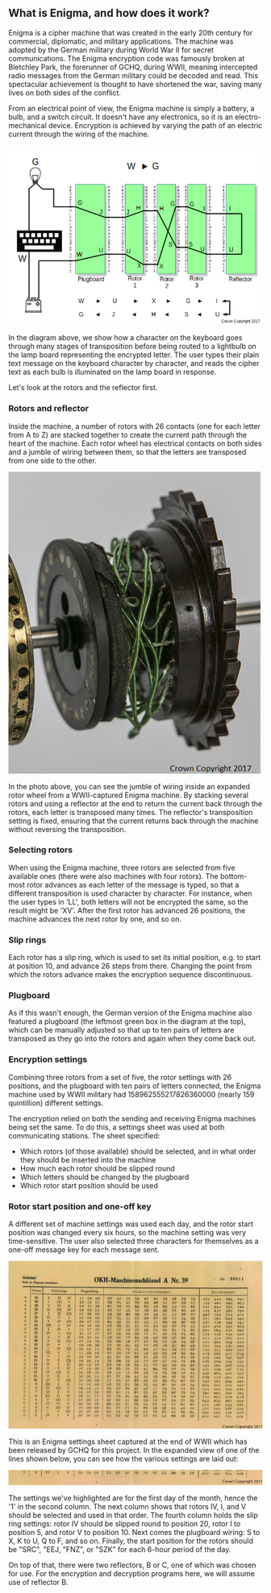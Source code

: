 ## What is Enigma, and how does it work?

Enigma is a cipher machine that was created in the early 20th century for commercial, diplomatic, and military applications. The machine was adopted by the German military during World War II for secret communications. The Enigma encryption code was famously broken at Bletchley Park, the forerunner of GCHQ, during WWII, meaning intercepted radio messages from the German military could be decoded and read. This spectacular achievement is thought to have shortened the war, saving many lives on both sides of the conflict.

From an electrical point of view, the Enigma machine is simply a battery, a bulb, and a switch circuit. It doesn't have any electronics, so it is an electro-mechanical device. Encryption is achieved by varying the path of an electric current through the wiring of the machine.

![Encoding a W as G on Enigma](images/Enigma-wiring.gif)

In the diagram above, we show how a character on the keyboard goes through many stages of transposition before being routed to a lightbulb on the lamp board representing the encrypted letter. The user types their plain text message on the keyboard character by character, and reads the cipher text as each bulb is illuminated on the lamp board in response.

Let's look at the rotors and the reflector first.

### Rotors and reflector

Inside the machine, a number of rotors with 26 contacts (one for each letter from A to Z) are stacked together to create the current path through the heart of the machine. Each rotor wheel has electrical contacts on both sides and a jumble of wiring between them, so that the letters are transposed from one side to the other.

![Close-up view of rotor from a WWII captured Enigma machine](images/7X5A0921-closeup.png)

In the photo above, you can see the jumble of wiring inside an expanded rotor wheel from a WWII-captured Enigma machine. By stacking several rotors and using a reflector at the end to return the current back through the rotors, each letter is transposed many times. The reflector's transposition setting is fixed, ensuring that the current returns back through the machine without reversing the transposition.

### Selecting rotors

When using the Enigma machine, three rotors are selected from five available ones (there were also machines with four rotors). The bottom-most rotor advances as each letter of the message is typed, so that a different transposition is used character by character. For instance, when the user types in 'LL', both letters will not be encrypted the same, so the result might be 'XV'. After the first rotor has advanced 26 positions, the machine advances the next rotor by one, and so on.

### Slip rings

Each rotor has a slip ring, which is used to set its initial position, e.g. to start at position 10, and advance 26 steps from there. Changing the point from which the rotors advance makes the encryption sequence discontinuous.

### Plugboard

As if this wasn't enough, the German version of the Enigma machine also featured a plugboard (the leftmost green box in the diagram at the top), which can be manually adjusted so that up to ten pairs of letters are transposed as they go into the rotors and again when they come back out.

### Encryption settings

Combining three rotors from a set of five, the rotor settings with 26 positions, and the plugboard with ten pairs of letters connected, the Enigma machine used by WWII military had 158962555217826360000 (nearly 159 quintillion) different settings.

The encryption relied on both the sending and receiving Enigma machines being set the same. To do this, a settings sheet was used at both communicating stations. The sheet specified:
- Which rotors (of those available) should be selected, and in what order they should be inserted into the machine
- How much each rotor should be slipped round
- Which letters should be changed by the plugboard
- Which rotor start position should be used

### Rotor start position and one-off key

A different set of machine settings was used each day, and the rotor start position was changed every six hours, so the machine setting was very time-sensitive. The user also selected three characters for themselves as a one-off message key for each message sent.

![A captured Enigma settings sheet held by GCHQ](images/Enigma-settings-sheet.jpg)

This is an Enigma settings sheet captured at the end of WWII which has been released by GCHQ for this project. In the expanded view of one of the lines shown below, you can see how the various settings are laid out:

![A line of settings from a WWII captured Enigma settings sheet](images/Enigma-settings-line.jpg)

The settings we've highlighted are for the first day of the month, hence the '1' in the second column. The next column shows that rotors IV, I, and V should be selected and used in that order. The fourth column holds the slip ring settings: rotor IV should be slipped round to position 20, rotor I to position 5, and rotor V to position 10. Next comes the plugboard wiring: S to X, K to U, Q to F, and so on. Finally, the start position for the rotors should be "SRC", "EEJ, "FNZ", or "SZK" for each 6-hour period of the day.

On top of that, there were two reflectors, B or C, one of which was chosen for use. For the encryption and decryption programs here, we will assume use of reflector B.
